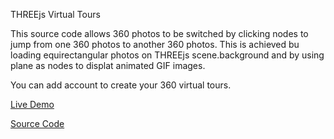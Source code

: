 THREEjs Virtual Tours

This source code allows 360 photos to be switched by clicking nodes to jump from one 360 photos to another 360 photos. This is achieved bu loading equirectangular photos on THREEjs scene.background and by using plane as nodes to displat animated GIF images.

You can add account to create your 360 virtual tours.

[Live Demo](https://virtualtour.web.app)

[Source Code](https://sukinatin.web.app/merchandise.html?20230415175520&Virtual%20Tours%20-%20Source%20Code&Source)
